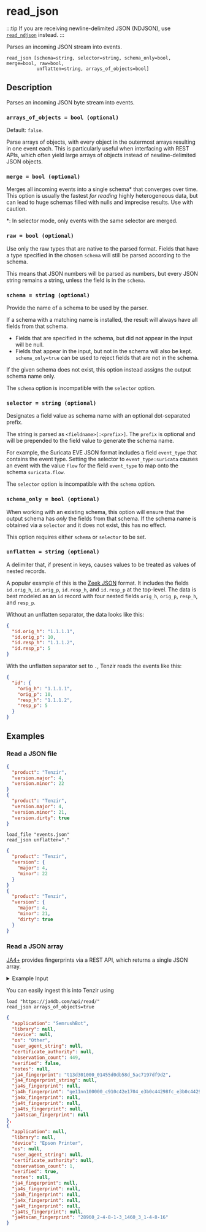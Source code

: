 # read_json

:::tip
If you are receiving newline-delimited JSON (NDJSON), use [`read_ndjson`](read_ndjson) instead.
:::

Parses an incoming JSON stream into events.

```tql
read_json [schema=string, selector=string, schema_only=bool, merge=bool, raw=bool,
           unflatten=string, arrays_of_objects=bool]
```

## Description

Parses an incoming JSON byte stream into events.

### `arrays_of_objects = bool (optional)`

Default: `false`.

Parse arrays of objects, with every object in the outermost arrays resulting in
one event each. This is particularly useful when interfacing with REST APIs,
which often yield large arrays of objects instead of newline-delimited JSON
objects.

### `merge = bool (optional)`

Merges all incoming events into a single schema\* that converges over time. This
option is usually the fastest *for reading* highly heterogeneous data, but can
lead
to huge schemas filled with nulls and imprecise results. Use with caution.

\*: In selector mode, only events with the same selector are merged.

### `raw = bool (optional)`

Use only the raw types that are native to the parsed format. Fields that have a type
specified in the chosen `schema` will still be parsed according to the schema.

This means that JSON numbers will be parsed as numbers,
but every JSON string remains a string, unless the field is in the `schema`.

### `schema = string (optional)`

Provide the name of a schema to be used by the parser.

If a schema with a matching name is installed, the result will always have
all fields from that schema.
* Fields that are specified in the schema, but did not appear in the input will be null.
* Fields that appear in the input, but not in the schema will also be kept. `schema_only=true`
can be used to reject fields that are not in the schema.

If the given schema does not exist, this option instead assigns the output schema name only.

The `schema` option is incompatible with the `selector` option.

### `selector = string (optional)`

Designates a field value as schema name with an optional dot-separated prefix.

The string is parsed as `<fieldname>[:<prefix>]`. The `prefix` is optional and
will be prepended to the field value to generate the schema name.

For example, the Suricata EVE JSON format includes a field
`event_type` that contains the event type. Setting the selector to
`event_type:suricata` causes an event with the value `flow` for the field
`event_type` to map onto the schema `suricata.flow`.

The `selector` option is incompatible with the `schema` option.

### `schema_only = bool (optional)`

When working with an existing schema, this option will ensure that the output
schema has *only* the fields from that schema. If the schema name is obtained via a `selector`
and it does not exist, this has no effect.

This option requires either `schema` or `selector` to be set.

### `unflatten = string (optional)`

A delimiter that, if present in keys, causes values to be treated as values of
nested records.

A popular example of this is the [Zeek JSON](read_zeek_json.md) format. It includes
the fields `id.orig_h`, `id.orig_p`, `id.resp_h`, and `id.resp_p` at the
top-level. The data is best modeled as an `id` record with four nested fields
`orig_h`, `orig_p`, `resp_h`, and `resp_p`.

Without an unflatten separator, the data looks like this:

```json title="Without unflattening"
{
  "id.orig_h": "1.1.1.1",
  "id.orig_p": 10,
  "id.resp_h": "1.1.1.2",
  "id.resp_p": 5
}
```

With the unflatten separator set to `.`, Tenzir reads the events like this:

```json title="With 'unflatten'"
{
  "id": {
    "orig_h": "1.1.1.1",
    "orig_p": 10,
    "resp_h": "1.1.1.2",
    "resp_p": 5
  }
}
```

## Examples

### Read a JSON file

```json title="input.json"
{
  "product": "Tenzir",
  "version.major": 4,
  "version.minor": 22
}
{
  "product": "Tenzir",
  "version.major": 4,
  "version.minor": 21,
  "version.dirty": true
}
```

```tql title="Pipeline"
load_file "events.json"
read_json unflatten="."
```

```json title="Output"
{
  "product": "Tenzir",
  "version": {
    "major": 4,
    "minor": 22
  }
}
{
  "product": "Tenzir",
  "version": {
    "major": 4,
    "minor": 21,
    "dirty": true
  }
}
```

### Read a JSON array

[JA4+](https://ja4db.com/) provides fingerprints via a REST API, which returns a single JSON array.

<details>
<summary>Example Input</summary>

```json
[
  {
    "application": "SemrushBot",
    "library": null,
    "device": null,
    "os": "Other",
    "user_agent_string": null,
    "certificate_authority": null,
    "observation_count": 449,
    "verified": false,
    "notes": null,
    "ja4_fingerprint": "t13d301000_01455d0db58d_5ac7197df9d2",
    "ja4_fingerprint_string": null,
    "ja4s_fingerprint": null,
    "ja4h_fingerprint": "ge11nn100000_c910c42e1704_e3b0c44298fc_e3b0c44298fc",
    "ja4x_fingerprint": null,
    "ja4t_fingerprint": null,
    "ja4ts_fingerprint": null,
    "ja4tscan_fingerprint": null
  },
  {
    "application": null,
    "library": null,
    "device": "Epson Printer",
    "os": null,
    "user_agent_string": null,
    "certificate_authority": null,
    "observation_count": 1,
    "verified": true,
    "notes": null,
    "ja4_fingerprint": null,
    "ja4s_fingerprint": null,
    "ja4h_fingerprint": null,
    "ja4x_fingerprint": null,
    "ja4t_fingerprint": null,
    "ja4ts_fingerprint": null,
    "ja4tscan_fingerprint": "28960_2-4-8-1-3_1460_3_1-4-8-16"
  },
  ...
]
```

</details>

You can easily ingest this into Tenzir using

```tql title="Pipeline"
load "https://ja4db.com/api/read/"
read_json arrays_of_objects=true
```

```json title="Example Output"
{
  "application": "SemrushBot",
  "library": null,
  "device": null,
  "os": "Other",
  "user_agent_string": null,
  "certificate_authority": null,
  "observation_count": 449,
  "verified": false,
  "notes": null,
  "ja4_fingerprint": "t13d301000_01455d0db58d_5ac7197df9d2",
  "ja4_fingerprint_string": null,
  "ja4s_fingerprint": null,
  "ja4h_fingerprint": "ge11nn100000_c910c42e1704_e3b0c44298fc_e3b0c44298fc",
  "ja4x_fingerprint": null,
  "ja4t_fingerprint": null,
  "ja4ts_fingerprint": null,
  "ja4tscan_fingerprint": null
},
{
  "application": null,
  "library": null,
  "device": "Epson Printer",
  "os": null,
  "user_agent_string": null,
  "certificate_authority": null,
  "observation_count": 1,
  "verified": true,
  "notes": null,
  "ja4_fingerprint": null,
  "ja4s_fingerprint": null,
  "ja4h_fingerprint": null,
  "ja4x_fingerprint": null,
  "ja4t_fingerprint": null,
  "ja4ts_fingerprint": null,
  "ja4tscan_fingerprint": "28960_2-4-8-1-3_1460_3_1-4-8-16"
}
```
